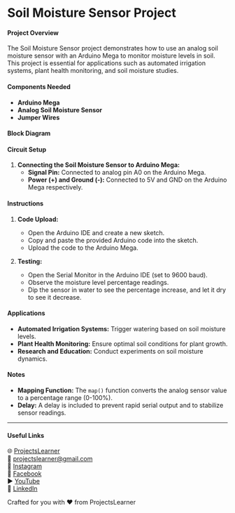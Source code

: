 

# Soil Moisture Sensor Project

#### Project Overview
The Soil Moisture Sensor project demonstrates how to use an analog soil moisture sensor with an Arduino Mega to monitor moisture levels in soil. This project is essential for applications such as automated irrigation systems, plant health monitoring, and soil moisture studies.

#### Components Needed
- **Arduino Mega**
- **Analog Soil Moisture Sensor**
- **Jumper Wires**

#### Block Diagram

#### Circuit Setup
1. **Connecting the Soil Moisture Sensor to Arduino Mega:**
   - **Signal Pin:** Connected to analog pin A0 on the Arduino Mega.
   - **Power (+) and Ground (-):** Connected to 5V and GND on the Arduino Mega respectively.

#### Instructions
1. **Code Upload:**
   - Open the Arduino IDE and create a new sketch.
   - Copy and paste the provided Arduino code into the sketch.
   - Upload the code to the Arduino Mega.

2. **Testing:**
   - Open the Serial Monitor in the Arduino IDE (set to 9600 baud).
   - Observe the moisture level percentage readings.
   - Dip the sensor in water to see the percentage increase, and let it dry to see it decrease.

#### Applications
- **Automated Irrigation Systems:** Trigger watering based on soil moisture levels.
- **Plant Health Monitoring:** Ensure optimal soil conditions for plant growth.
- **Research and Education:** Conduct experiments on soil moisture dynamics.

#### Notes
- **Mapping Function:** The `map()` function converts the analog sensor value to a percentage range (0-100%).
- **Delay:** A delay is included to prevent rapid serial output and to stabilize sensor readings.

---

#### Useful Links
🌐 [ProjectsLearner](https://projectslearner.com/learn/arduino-mega-soil-moisture-sensor)  
📧 [projectslearner@gmail.com](mailto:projectslearner@gmail.com)  
📸 [Instagram](https://www.instagram.com/projectslearner/)  
📘 [Facebook](https://www.facebook.com/projectslearner)  
▶️ [YouTube](https://www.youtube.com/@ProjectsLearner)  
📘 [LinkedIn](https://www.linkedin.com/in/projectslearner)

Crafted for you with ❤️ from ProjectsLearner